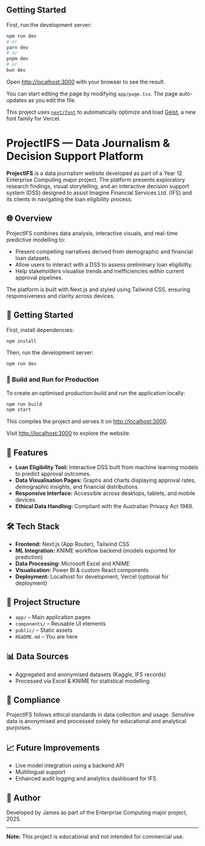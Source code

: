 ## Getting Started

First, run the development server:

```bash
npm run dev
# or
yarn dev
# or
pnpm dev
# or
bun dev
```

Open [http://localhost:3000](http://localhost:3000) with your browser to see the result.

You can start editing the page by modifying `app/page.tsx`. The page auto-updates as you edit the file.

This project uses [`next/font`](https://nextjs.org/docs/app/building-your-application/optimizing/fonts) to automatically optimize and load [Geist](https://vercel.com/font), a new font family for Vercel.

# ProjectIFS — Data Journalism & Decision Support Platform

**ProjectIFS** is a data journalism website developed as part of a Year 12 Enterprise Computing major project. The platform presents exploratory research findings, visual storytelling, and an interactive decision support system (DSS) designed to assist Imagine Financial Services Ltd. (IFS) and its clients in navigating the loan eligibility process.

## 🌐 Overview

ProjectIFS combines data analysis, interactive visuals, and real-time predictive modelling to:

- Present compelling narratives derived from demographic and financial loan datasets.
- Allow users to interact with a DSS to assess preliminary loan eligibility.
- Help stakeholders visualise trends and inefficiencies within current approval pipelines.

The platform is built with Next.js and styled using Tailwind CSS, ensuring responsiveness and clarity across devices.

## 🚀 Getting Started

First, install dependencies:

```bash
npm install
```

Then, run the development server:

```bash
npm run dev
```

### 🔧 Build and Run for Production

To create an optimised production build and run the application locally:

```bash
npm run build
npm start
```

This compiles the project and serves it on [http://localhost:3000](http://localhost:3000).

Visit [http://localhost:3000](http://localhost:3000) to explore the website.

## 🧠 Features

- **Loan Eligibility Tool:** Interactive DSS built from machine learning models to predict approval outcomes.
- **Data Visualisation Pages:** Graphs and charts displaying approval rates, demographic insights, and financial distributions.
- **Responsive Interface:** Accessible across desktops, tablets, and mobile devices.
- **Ethical Data Handling:** Compliant with the Australian Privacy Act 1988.

## 🛠 Tech Stack

- **Frontend:** Next.js (App Router), Tailwind CSS
- **ML Integration:** KNIME workflow backend (models exported for prediction)
- **Data Processing:** Microsoft Excel and KNIME
- **Visualisation:** Power BI & custom React components
- **Deployment:** Localhost for development, Vercel (optional for deployment)

## 📂 Project Structure

- `app/` – Main application pages
- `components/` – Reusable UI elements
- `public/` – Static assets
- `README.md` – You are here

## 📊 Data Sources

- Aggregated and anonymised datasets (Kaggle, IFS records)
- Processed via Excel & KNIME for statistical modelling

## 🔐 Compliance

ProjectIFS follows ethical standards in data collection and usage. Sensitive data is anonymised and processed solely for educational and analytical purposes.

## 📈 Future Improvements

- Live model integration using a backend API
- Multilingual support
- Enhanced audit logging and analytics dashboard for IFS

## 📝 Author

Developed by James as part of the Enterprise Computing major project, 2025.

---

**Note:** This project is educational and not intended for commercial use.